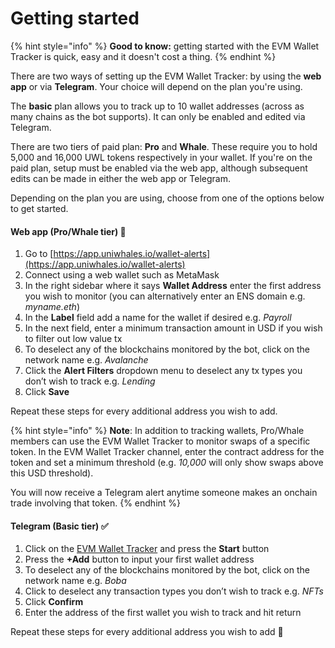 # Getting started

{% hint style="info" %}
**Good to know:** getting started with the EVM Wallet Tracker is quick, easy and it doesn't cost a thing.
{% endhint %}

There are two ways of setting up the EVM Wallet Tracker: by using the **web app** or via **Telegram**. Your choice will depend on the plan you're using.

The **basic** plan allows you to track up to 10 wallet addresses (across as many chains as the bot supports). It can only be enabled and edited via Telegram.

There are two tiers of paid plan: **Pro** and **Whale**. These require you to hold 5,000 and 16,000 UWL tokens respectively in your wallet. If you're on the paid plan, setup must be enabled via the web app, although subsequent edits can be made in either the web app or Telegram.

Depending on the plan you are using, choose from one of the options below to get started.

#### **Web app (Pro/Whale tier) 🔑**

1. Go to [https://app.uniwhales.io/wallet-alerts](https://app.uniwhales.io/wallet-alerts)
2. Connect using a web wallet such as MetaMask
3. In the right sidebar where it says **Wallet Address** enter the first address you wish to monitor (you can alternatively enter an ENS domain e.g. _myname.eth_)
4. In the **Label** field add a name for the wallet if desired e.g. _Payroll_
5. In the next field, enter a minimum transaction amount in USD if you wish to filter out low value tx
6. To deselect any of the blockchains monitored by the bot, click on the network name e.g. _Avalanche_
7. Click the **Alert Filters** dropdown menu to deselect any tx types you don’t wish to track e.g. _Lending_
8. Click **Save**

Repeat these steps for every additional address you wish to add.

{% hint style="info" %}
**Note**: In addition to tracking wallets, Pro/Whale members can use the EVM Wallet Tracker to monitor swaps of a specific token. In the EVM Wallet Tracker channel, enter the contract address for the token and set a minimum threshold (e.g. _10,000_ will only show swaps above this USD threshold).

You will now receive a Telegram alert anytime someone makes an onchain trade involving that token.
{% endhint %}

#### Telegram (Basic tier) ✅

1. Click on the [EVM Wallet Tracker](https://t.me/evmtrackerbot) and press the **Start** button
2. Press the **+Add** button to input your first wallet address
3. To deselect any of the blockchains monitored by the bot, click on the network name e.g. _Boba_
4. Click to deselect any transaction types you don’t wish to track e.g. _NFTs_
5. Click **Confirm**
6. Enter the address of the first wallet you wish to track and hit return

Repeat these steps for every additional address you wish to add 👏
